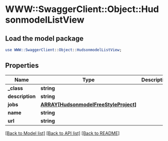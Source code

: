 # WWW::SwaggerClient::Object::HudsonmodelListView

## Load the model package
```perl
use WWW::SwaggerClient::Object::HudsonmodelListView;
```

## Properties
Name | Type | Description | Notes
------------ | ------------- | ------------- | -------------
**_class** | **string** |  | [optional] 
**description** | **string** |  | [optional] 
**jobs** | [**ARRAY[HudsonmodelFreeStyleProject]**](HudsonmodelFreeStyleProject.md) |  | [optional] 
**name** | **string** |  | [optional] 
**url** | **string** |  | [optional] 

[[Back to Model list]](../README.md#documentation-for-models) [[Back to API list]](../README.md#documentation-for-api-endpoints) [[Back to README]](../README.md)


